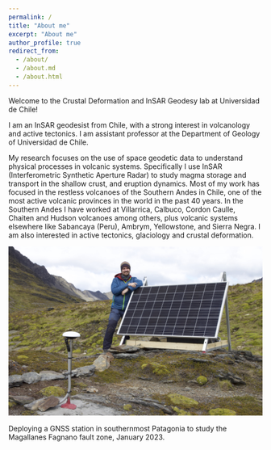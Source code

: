 ```yaml
---
permalink: /
title: "About me"
excerpt: "About me"
author_profile: true
redirect_from: 
  - /about/
  - /about.md
  - /about.html
---
```


Welcome to the Crustal Deformation and InSAR Geodesy lab at Universidad de Chile!

I am an InSAR geodesist from Chile, with a strong interest in volcanology and active tectonics. I am assistant professor at the Department of Geology of Universidad de Chile. 

My research focuses on the use of space geodetic data to understand physical processes in volcanic systems. Specifically I use InSAR (Interferometric Synthetic Aperture Radar) to study magma storage and transport in the shallow crust, and eruption dynamics. Most of my work has focused in the restless volcanoes of the Southern Andes in Chile, one of the most active volcanic provinces in the world in the past 40 years. In the Southern Andes I have worked at Villarrica, Calbuco, Cordon Caulle, Chaiten and Hudson volcanoes among others, plus volcanic systems elsewhere like Sabancaya (Peru), Ambrym, Yellowstone, and Sierra Negra. I am also interested in active tectonics, glaciology and crustal deformation. 


<img style="float: center;" src="/images/IMG_8404.jpg">

Deploying a GNSS station in southernmost Patagonia to study the Magallanes Fagnano fault zone, January 2023.


